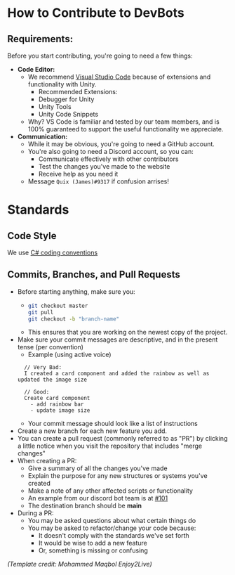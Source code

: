 # How to Contribute to DevBots

## Requirements:
Before you start contributing, you're going to need a few things:
- **Code Editor:**
    - We recommend [Visual Studio Code](https://code.visualstudio.com/) because of extensions and functionality with Unity.
      - Recommended Extensions:
      - Debugger for Unity
      - Unity Tools
      - Unity Code Snippets
    - Why? VS Code is familiar and tested by our team members, and is 100% guaranteed to support the useful functionality we appreciate.
- **Communication:**
    - While it may be obvious, you're going to need a GitHub account.
    - You're also going to need a Discord account, so you can:
        - Communicate effectively with other contributors
        - Test the changes you've made to the website
        - Receive help as you need it
    - Message `Quix (James)#9317` if confusion arrises!

# Standards

## Code Style

We use [C# coding conventions](https://docs.microsoft.com/en-us/dotnet/csharp/fundamentals/coding-style/coding-conventions)

## Commits, Branches, and Pull Requests
- Before starting anything, make sure you:
    - ```bash
      git checkout master
      git pull
      git checkout -b "branch-name"
      ```
    - This ensures that you are working on the newest copy of the project.
- Make sure your commit messages are descriptive, and in the present tense (per convention)
    - Example (using active voice)
    ```
      // Very Bad:
      I created a card component and added the rainbow as well as updated the image size

      // Good:
      Create card component
        - add rainbow bar
        - update image size
    ```
    - Your commit message should look like a list of instructions
- Create a new branch for each new feature you add.
- You can create a pull request (commonly referred to as "PR") by clicking a little notice when you visit the repository that includes "merge changes"
- When creating a PR:
    - Give a summary of all the changes you've made
    - Explain the purpose for any new structures or systems you've created
    - Make a note of any other affected scripts or functionality
    - An example from our discord bot team is at [#101](https://github.com/dev-launchers-sandbox/project__discord-bot/pull/101)
    - The destination branch should be **main**
- During a PR:
    - You may be asked questions about what certain things do
    - You may be asked to refactor/change your code because:
        - It doesn't comply with the standards we've set forth
        - It would be wise to add a new feature
        - Or, something is missing or confusing

*(Template credit: Mohammed Maqbol Enjoy2Live)*
